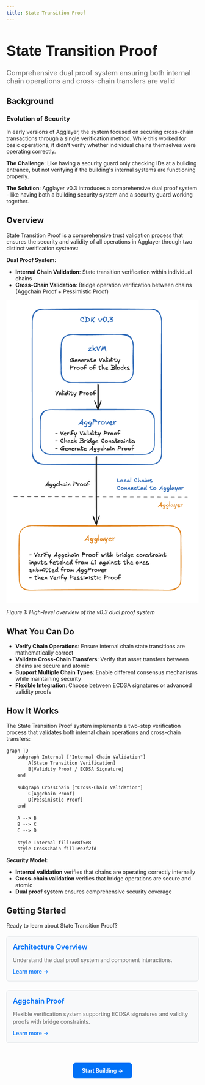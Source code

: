 ```yaml
---
title: State Transition Proof
---
```


<!-- Page Header Component -->
<h1 style="text-align: left; font-size: 38px; font-weight: 700; font-family: 'Inter Tight', sans-serif;">
  State Transition Proof
</h1>

<div style="text-align: left; margin: 0.5rem 0;">
  <p style="font-size: 18px; color: #666; max-width: 600px; margin: 0;">
    Comprehensive dual proof system ensuring both internal chain operations and cross-chain transfers are valid
  </p>
</div>

## Background

### Evolution of Security

In early versions of Agglayer, the system focused on securing cross-chain transactions through a single verification method. While this worked for basic operations, it didn't verify whether individual chains themselves were operating correctly.

**The Challenge**: Like having a security guard only checking IDs at a building entrance, but not verifying if the building's internal systems are functioning properly.

**The Solution**: Agglayer v0.3 introduces a comprehensive dual proof system - like having both a building security system and a security guard working together.

## Overview

State Transition Proof is a comprehensive trust validation process that ensures the security and validity of all operations in Agglayer through two distinct verification systems:

**Dual Proof System:**

- **Internal Chain Validation**: State transition verification within individual chains
- **Cross-Chain Validation**: Bridge operation verification between chains (Aggchain Proof + Pessimistic Proof)

![State Transition Proof Flow](../../img/agglayer/v03Flow.png)

*Figure 1: High-level overview of the v0.3 dual proof system*

## What You Can Do

- **Verify Chain Operations**: Ensure internal chain state transitions are mathematically correct
- **Validate Cross-Chain Transfers**: Verify that asset transfers between chains are secure and atomic
- **Support Multiple Chain Types**: Enable different consensus mechanisms while maintaining security
- **Flexible Integration**: Choose between ECDSA signatures or advanced validity proofs

## How It Works

The State Transition Proof system implements a two-step verification process that validates both internal chain operations and cross-chain transfers:

```mermaid
graph TD
    subgraph Internal ["Internal Chain Validation"]
        A[State Transition Verification]
        B[Validity Proof / ECDSA Signature]
    end
    
    subgraph CrossChain ["Cross-Chain Validation"]
        C[Aggchain Proof]
        D[Pessimistic Proof]
    end
    
    A --> B
    B --> C
    C --> D
    
    style Internal fill:#e8f5e8
    style CrossChain fill:#e3f2fd
```

**Security Model:**

- **Internal validation** verifies that chains are operating correctly internally
- **Cross-chain validation** verifies that bridge operations are secure and atomic
- **Dual proof system** ensures comprehensive security coverage

## Getting Started

Ready to learn about State Transition Proof?

<div style="display: flex; flex-direction: column; gap: 1rem; max-width: 800px; margin: 1rem 0;">

  <!-- Architecture Overview Card -->
  <div style="background: #f8f9fa; border: 1px solid #dee2e6; border-radius: 6px; padding: 1rem 1rem; margin: 0.25rem 0;">
    <h3 style="color: #0071F7; margin: 0 0 0.5rem 0; font-size: 18px; font-weight: 600;">
      Architecture Overview
    </h3>
    <p style="color: #666; margin-bottom: 0.75rem; line-height: 1.4; font-size: 14px;">
      Understand the dual proof system and component interactions.
    </p>
    <a href="/agglayer/core-concepts/state-transition-proof/architecture/" style="color: #0071F7; text-decoration: none; font-weight: 500; font-size: 14px;">
      Learn more →
    </a>
  </div>

  <!-- Aggchain Proof Card -->
  <div style="background: #f8f9fa; border: 1px solid #dee2e6; border-radius: 6px; padding: 1rem 1rem; margin: 0.25rem 0;">
    <h3 style="color: #0071F7; margin: 0 0 0.5rem 0; font-size: 18px; font-weight: 600;">
      Aggchain Proof
    </h3>
    <p style="color: #666; margin-bottom: 0.75rem; line-height: 1.4; font-size: 14px;">
      Flexible verification system supporting ECDSA signatures and validity proofs with bridge constraints.
    </p>
    <a href="/agglayer/core-concepts/state-transition-proof/aggchain-proof/" style="color: #0071F7; text-decoration: none; font-weight: 500; font-size: 14px;">
      Learn more →
    </a>
  </div>

</div>

<!-- CTA Button Component -->
<div style="text-align: center; margin: 3rem 0;">
  <a href="/agglayer/get-started/quickstart/" style="background: #0071F7; color: white; padding: 12px 24px; border-radius: 8px; text-decoration: none; font-weight: 600; display: inline-block;">
    Start Building →
  </a>
</div>
